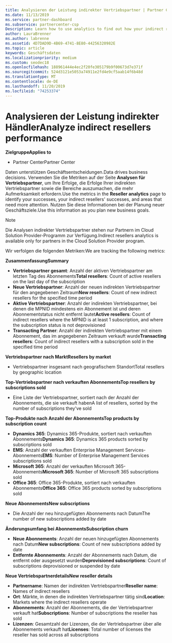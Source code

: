 ```yaml
---
title: Analysieren der Leistung indirekter Vertriebspartner | Partner Center
ms.date: 11/13/2019
ms.service: partner-dashboard
ms.subservice: partnercenter-csp
Description: Learn how to use analytics to find out how your indirect resellers are doing, both their successes and areas that may need more attention.
author: LauraBrenner
ms.author: labrenne
ms.assetid: 4D7DAD9D-4B69-4741-8E80-44256320982E
ms.topic: article
keywords: Geschäftsdaten
ms.localizationpriority: medium
ms.custom: seodec18
ms.openlocfilehash: 188961444e4ec2f20fe305179b9f00673d7e371f
ms.sourcegitcommit: 524d3121e5053a74911e2fd4e9cf5aab14f6b48d
ms.translationtype: MT
ms.contentlocale: de-DE
ms.lasthandoff: 11/20/2019
ms.locfileid: "74253374"
---
```

# <a name="analyze-indirect-resellers-performance"></a><span data-ttu-id="36150-104">Analysieren der Leistung indirekter Händler</span><span class="sxs-lookup"><span data-stu-id="36150-104">Analyze indirect resellers performance</span></span> 

<span data-ttu-id="36150-105">**Zielgruppe**</span><span class="sxs-lookup"><span data-stu-id="36150-105">**Applies to**</span></span>

- <span data-ttu-id="36150-106">Partner Center</span><span class="sxs-lookup"><span data-stu-id="36150-106">Partner Center</span></span>

<span data-ttu-id="36150-107">Daten unterstützen Geschäftsentscheidungen.</span><span class="sxs-lookup"><span data-stu-id="36150-107">Data drives business decisions.</span></span> <span data-ttu-id="36150-108">Verwenden Sie die Metriken auf der Seite **Analysen für Vertriebspartner**, um Ihre Erfolge, die Erfolge Ihrer indirekten Vertriebspartner sowie die Bereiche auszumachen, die mehr Aufmerksamkeit erfordern.</span><span class="sxs-lookup"><span data-stu-id="36150-108">Use the metrics in the **Reseller analytics** page to identify your successes, your indirect resellers' successes, and areas that need more attention.</span></span> <span data-ttu-id="36150-109">Nutzen Sie diese Informationen bei der Planung neuer Geschäftsziele.</span><span class="sxs-lookup"><span data-stu-id="36150-109">Use this information as you plan new business goals.</span></span>

> [!NOTE]
> <span data-ttu-id="36150-110">Die Analysen indirekter Vertriebspartner stehen nur Partnern im Cloud Solution Provider-Programm zur Verfügung.</span><span class="sxs-lookup"><span data-stu-id="36150-110">Indirect resellers analytics is available only for partners in the Cloud Solution Provider program.</span></span>

<span data-ttu-id="36150-111">Wir verfolgen die folgenden Metriken:</span><span class="sxs-lookup"><span data-stu-id="36150-111">We are tracking the following metrics:</span></span>

<span data-ttu-id="36150-112">**Zusammenfassung**</span><span class="sxs-lookup"><span data-stu-id="36150-112">**Summary**</span></span>  
 - <span data-ttu-id="36150-113">**Vertriebspartner gesamt**: Anzahl der aktiven Vertriebspartner am letzten Tag des Abonnements</span><span class="sxs-lookup"><span data-stu-id="36150-113">**Total resellers**: Count of active resellers on the last day of the subscription</span></span>  
 - <span data-ttu-id="36150-114">**Neue Vertriebspartner**: Anzahl der neuen indirekten Vertriebspartner für den angegebenen Zeitraum</span><span class="sxs-lookup"><span data-stu-id="36150-114">**New resellers**: Count of new indirect resellers for the specified time period</span></span>  
 - <span data-ttu-id="36150-115">**Aktive Vertriebspartner**: Anzahl der indirekten Vertriebspartner, bei denen die MPNID mindestens ein Abonnement ist und deren Abonnementstatus nicht entfernt lautet</span><span class="sxs-lookup"><span data-stu-id="36150-115">**Active resellers**: Count of indirect resellers where the MPNID is at least 1 subscription, and where the subscription status is not deprovisioned</span></span>  
 - <span data-ttu-id="36150-116">**Transacting Partner**: Anzahl der indirekten Vertriebspartner mit einem Abonnement, das im angegebenen Zeitraum verkauft wurde</span><span class="sxs-lookup"><span data-stu-id="36150-116">**Transacting resellers**: Count of indirect resellers with a subscription sold in the specified time period</span></span>  

<span data-ttu-id="36150-117">**Vertriebspartner nach Markt**</span><span class="sxs-lookup"><span data-stu-id="36150-117">**Resellers by market**</span></span>  
 - <span data-ttu-id="36150-118">Vertriebspartner insgesamt nach geografischem Standort</span><span class="sxs-lookup"><span data-stu-id="36150-118">Total resellers by geographic location</span></span>  

<span data-ttu-id="36150-119">**Top-Vertriebspartner nach verkauften Abonnements**</span><span class="sxs-lookup"><span data-stu-id="36150-119">**Top resellers by subscriptions sold**</span></span>
 - <span data-ttu-id="36150-120">Eine Liste der Vertriebspartner, sortiert nach der Anzahl der Abonnements, die sie verkauft haben</span><span class="sxs-lookup"><span data-stu-id="36150-120">A list of resellers, sorted by the number of subscriptions they've sold</span></span>  

<span data-ttu-id="36150-121">**Top-Produkte nach Anzahl der Abonnements**</span><span class="sxs-lookup"><span data-stu-id="36150-121">**Top products by subscription count**</span></span>  
 - <span data-ttu-id="36150-122">**Dynamics 365**: Dynamics 365-Produkte, sortiert nach verkauften Abonnements</span><span class="sxs-lookup"><span data-stu-id="36150-122">**Dynamics 365**: Dynamics 365 products sorted by subscriptions sold</span></span>  
 - <span data-ttu-id="36150-123">**EMS**: Anzahl der verkauften Enterprise Management Services-Abonnements</span><span class="sxs-lookup"><span data-stu-id="36150-123">**EMS**: Number of Enterprise Management Services subscriptions sold</span></span>  
 - <span data-ttu-id="36150-124">**Microsoft 365**: Anzahl der verkauften Microsoft 365-Abonnements</span><span class="sxs-lookup"><span data-stu-id="36150-124">**Microsoft 365**: Number of Microsoft 365 subscriptions sold</span></span>  
 - <span data-ttu-id="36150-125">**Office 365**: Office 365-Produkte, sortiert nach verkauften Abonnements</span><span class="sxs-lookup"><span data-stu-id="36150-125">**Office 365**: Office 365 products sorted by subscriptions sold</span></span>  

<span data-ttu-id="36150-126">**Neue Abonnements**</span><span class="sxs-lookup"><span data-stu-id="36150-126">**New subscriptions**</span></span>  
 - <span data-ttu-id="36150-127">Die Anzahl der neu hinzugefügten Abonnements nach Datum</span><span class="sxs-lookup"><span data-stu-id="36150-127">The number of new subscriptions added by date</span></span>  

<span data-ttu-id="36150-128">**Änderungsumfang bei Abonnements**</span><span class="sxs-lookup"><span data-stu-id="36150-128">**Subscription churn**</span></span>  
 - <span data-ttu-id="36150-129">**Neue Abonnements**: Anzahl der neuen hinzugefügten Abonnements nach Datum</span><span class="sxs-lookup"><span data-stu-id="36150-129">**New subscriptions**: Count of new subscriptions added by date</span></span>  
 - <span data-ttu-id="36150-130">**Entfernte Abonnements**: Anzahl der Abonnements nach Datum, die entfernt oder ausgesetzt wurden</span><span class="sxs-lookup"><span data-stu-id="36150-130">**Deprovisioned subscriptions**: Count of subscriptions deprovisioned or suspended by date</span></span>  

<span data-ttu-id="36150-131">**Neue Vertriebspartnerdetails**</span><span class="sxs-lookup"><span data-stu-id="36150-131">**New reseller details**</span></span>  
 - <span data-ttu-id="36150-132">**Partnername**: Namen der indirekten Vertriebspartner</span><span class="sxs-lookup"><span data-stu-id="36150-132">**Reseller name**: Names of indirect resellers</span></span>  
 - <span data-ttu-id="36150-133">**Ort**: Märkte, in denen die indirekten Vertriebspartner tätig sind</span><span class="sxs-lookup"><span data-stu-id="36150-133">**Location**: Markets where the indirect resellers operate</span></span>  
 - <span data-ttu-id="36150-134">**Abonnements**: Anzahl der Abonnements, die der Vertriebspartner verkauft hat</span><span class="sxs-lookup"><span data-stu-id="36150-134">**Subscriptions**: Number of subscriptions the reseller has sold</span></span>  
 - <span data-ttu-id="36150-135">**Lizenzen**: Gesamtzahl der Lizenzen, die der Vertriebspartner über alle Abonnements verkauft hat</span><span class="sxs-lookup"><span data-stu-id="36150-135">**Licenses**: Total number of licenses the reseller has sold across all subscriptions</span></span>  
  
  